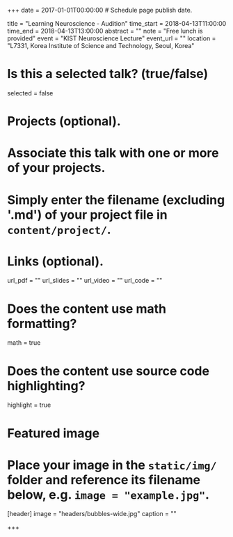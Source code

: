 +++
date = 2017-01-01T00:00:00  # Schedule page publish date.

title = "Learning Neuroscience - Audition"
time_start = 2018-04-13T11:00:00
time_end = 2018-04-13T13:00:00
abstract = ""
note = "Free lunch is provided"
event = "KIST Neuroscience Lecture"
event_url = ""
location = "L7331, Korea Institute of Science and Technology, Seoul, Korea"

# Is this a selected talk? (true/false)
selected = false

# Projects (optional).
#   Associate this talk with one or more of your projects.
#   Simply enter the filename (excluding '.md') of your project file in `content/project/`.


# Links (optional).
url_pdf = ""
url_slides = ""
url_video = ""
url_code = ""

# Does the content use math formatting?
math = true

# Does the content use source code highlighting?
highlight = true

# Featured image
# Place your image in the `static/img/` folder and reference its filename below, e.g. `image = "example.jpg"`.
[header]
image = "headers/bubbles-wide.jpg"
caption = ""

+++
